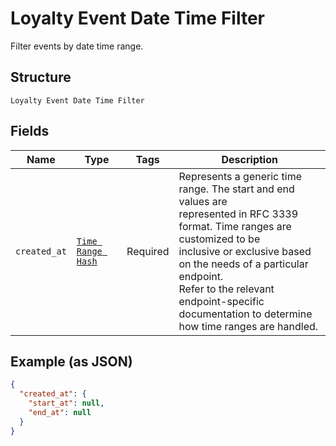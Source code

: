 
# Loyalty Event Date Time Filter

Filter events by date time range.

## Structure

`Loyalty Event Date Time Filter`

## Fields

| Name | Type | Tags | Description |
|  --- | --- | --- | --- |
| `created_at` | [`Time Range Hash`](../../doc/models/time-range.md) | Required | Represents a generic time range. The start and end values are<br>represented in RFC 3339 format. Time ranges are customized to be<br>inclusive or exclusive based on the needs of a particular endpoint.<br>Refer to the relevant endpoint-specific documentation to determine<br>how time ranges are handled. |

## Example (as JSON)

```json
{
  "created_at": {
    "start_at": null,
    "end_at": null
  }
}
```

